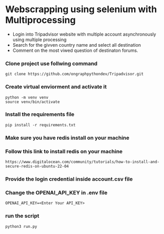 # Webscrapping using selenium with Multiprocessing
- Login into Tripadvisor website with multiple account asynchronously using multiple processing
- Search for the givven country name and select all destination 
- Comment on the most viwed question of destinaton forums.

### Clone project use follwing command
```
git clone https://github.com/ongraphpythondev/Tripadvisor.git
```
### Create virtual enviorment and activate it 
```
python -m venv venv
source venv/bin/activate
```
### Install the requirements file
```
pip install -r requirements.txt
```
### Make sure you have redis install on your machine
### Follow this link to install redis on your machine 
```
https://www.digitalocean.com/community/tutorials/how-to-install-and-secure-redis-on-ubuntu-22-04
```
### Provide the login credential inside account.csv file

### Change the OPENAI_API_KEY in .env file
```
OPENAI_API_KEY=<Enter Your API_KEY>
```

### run the script
```
python3 run.py
```

